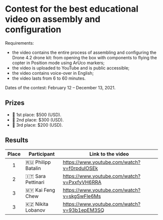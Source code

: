 # Contest for the best educational video on assembly and configuration

Requirements:

- the video contains the entire process of assembling and configuring the Drone 4.2 drone kit: from opening the box with components to flying the copter in Position mode using ArUco markers;
- the video is uploaded to YouTube and is public accessible;
- the video contains voice-over in English;
- the video lasts from 6 to 60 minutes.

Dates of the contest: February 12 – December 13, 2021.

## Prizes

- 🥇 1st place: $500 (USD).
- 🥈 2nd place: $300 (USD).
- 🥉 3rd place: $200 (USD).

## Results

|Place|Participant|Link to the video|
|:-:|-|-|
|1|🇷🇺 Philipp Batalin|https://www.youtube.com/watch?v=f0rpdulOSEk|
|2|🇮🇹 Sara Pettinari|https://www.youtube.com/watch?v=PxxfyVH6RRA|
|3|🇲🇾 Kai Feng Chew|https://www.youtube.com/watch?v=skgSwFle6Ms|
|3|🇰🇿 Nikita Lobanov|https://www.youtube.com/watch?v=93b1epEM3SQ|
